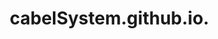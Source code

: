 # cabelSystem.github.io.
<!DOCTYPE html>
<html lang="ru">
<head>
    <meta charset="UTF-8">
    <meta name="viewport" content="width=device-width, initial-scale=1.0">
    <title>Кабельно-проводниковая продукция | ООО "КабельСистем"</title>
    <link rel="stylesheet" href="https://fonts.googleapis.com/css2?family=Montserrat:wght@300;400;500;600;700&display=swap">
    <link rel="stylesheet" href="https://cdnjs.cloudflare.com/ajax/libs/font-awesome/6.4.0/css/all.min.css">
    <style>
        * {
            margin: 0;
            padding: 0;
            box-sizing: border-box;
        }
        
        body {
            font-family: 'Montserrat', sans-serif;
            color: #333;
            background-color: #f8f9fa;
            line-height: 1.6;
            overflow-x: hidden;
        }
        
        .container {
            max-width: 1200px;
            margin: 0 auto;
            padding: 0 20px;
        }
        
        /* Header */
        header {
            background: linear-gradient(135deg, #1a2a6c, #2b5876);
            color: white;
            padding: 25px 0;
            position: relative;
            box-shadow: 0 4px 12px rgba(0, 0, 0, 0.1);
        }
        
        .header-content {
            display: flex;
            justify-content: space-between;
            align-items: center;
        }
        
        .logo {
            font-size: 28px;
            font-weight: 700;
            letter-spacing: 1px;
            display: flex;
            align-items: center;
        }
        
        .logo i {
            margin-right: 10px;
            color: #4ecdc4;
        }
        
        nav ul {
            display: flex;
            list-style: none;
        }
        
        nav ul li {
            margin-left: 30px;
        }
        
        nav ul li a {
            color: white;
            text-decoration: none;
            font-weight: 500;
            transition: color 0.3s;
        }
        
        nav ul li a:hover {
            color: #4ecdc4;
        }
        
        /* Hero Section */
        .hero {
            background: linear-gradient(rgba(0, 0, 0, 0.7), rgba(0, 0, 0, 0.7)), url('https://images.unsplash.com/photo-1590065480004-477ef6d4d7d3?ixlib=rb-4.0.3&auto=format&fit=crop&w=1500&q=80') no-repeat center center/cover;
            color: white;
            padding: 100px 0;
            text-align: center;
            position: relative;
            overflow: hidden;
        }
        
        .hero-content {
            position: relative;
            z-index: 2;
            max-width: 600px;
            margin: 0 auto;
            text-align: center;
        }
        
        .hero-photo {
            position: absolute;
            right: 30px;
            top: 50%;
            transform: translateY(-50%);
            width: 280px;
            height: 190px;
            border-radius: 12px;
            overflow: hidden;
            box-shadow: 0 12px 25px rgba(0, 0, 0, 0.25);
            border: 3px solid rgba(255, 255, 255, 0.15);
            opacity: 0;
            animation: photoAppear 1.5s forwards 0.8s;
            z-index: 3;
        }
        
        .hero-photo::before {
            content: '';
            position: absolute;
            top: 0;
            left: 0;
            right: 0;
            bottom: 0;
            background: linear-gradient(45deg, rgba(78, 205, 196, 0.25), rgba(26, 42, 108, 0.25));
            z-index: 1;
            opacity: 0;
            animation: shineEffect 3s infinite 2s;
        }
        
        .hero-photo::after {
            content: '';
            position: absolute;
            top: -50%;
            left: -50%;
            width: 200%;
            height: 200%;
            background: linear-gradient(to right, transparent, rgba(255, 255, 255, 0.3), transparent);
            transform: rotate(45deg);
            animation: shimmer 3s infinite 2.5s;
        }
        
        .hero-photo img {
            width: 100%;
            height: 100%;
            object-fit: cover;
            transform: scale(1.05);
            transition: transform 0.8s ease;
            filter: brightness(1.05) contrast(1.1);
        }
        
        .hero-photo:hover img {
            transform: scale(1.03);
        }
        
        .hero-photo:hover::before {
            opacity: 1;
        }
        
        .hero h1 {
            font-size: 42px;
            margin-bottom: 20px;
            font-weight: 700;
            letter-spacing: 1px;
            opacity: 0;
            transform: translateY(20px);
            animation: fadeInUp 1s forwards 0.5s;
            text-shadow: 2px 2px 4px rgba(0, 0, 0, 0.5);
            line-height: 1.2;
        }
        
        .hero p {
            font-size: 20px;
            margin: 0 auto 30px;
            opacity: 0;
            transform: translateY(20px);
            animation: fadeInUp 1s forwards 0.8s;
            text-shadow: 1px 1px 3px rgba(0, 0, 0, 0.5);
            line-height: 1.4;
            max-width: 500px;
        }
        
        .btn {
            display: inline-block;
            background: #4ecdc4;
            color: white;
            padding: 14px 28px;
            border-radius: 50px;
            text-decoration: none;
            font-weight: 600;
            transition: all 0.3s;
            opacity: 0;
            transform: translateY(20px);
            animation: fadeInUp 1s forwards 1.1s;
            box-shadow: 0 5px 15px rgba(0, 0, 0, 0.2);
            font-size: 16px;
        }
        
        .btn:hover {
            background: #2a8f88;
            transform: translateY(-3px);
            box-shadow: 0 10px 20px rgba(0, 0, 0, 0.2);
        }
        
        /* Sections */
        section {
            padding: 80px 0;
        }
        
        .section-title {
            text-align: center;
            margin-bottom: 60px;
            position: relative;
        }
        
        .section-title h2 {
            font-size: 36px;
            font-weight: 700;
            color: #1a2a6c;
            margin-bottom: 15px;
        }
        
        .section-title:after {
            content: '';
            display: block;
            width: 80px;
            height: 4px;
            background: #4ecdc4;
            margin: 0 auto;
            border-radius: 2px;
        }
        
        /* Products */
        .products-grid {
            display: grid;
            grid-template-columns: repeat(auto-fit, minmax(300px, 1fr));
            gap: 30px;
            margin-top: 50px;
        }
        
        .product-card {
            background: white;
            border-radius: 10px;
            overflow: hidden;
            box-shadow: 0 5px 15px rgba(0, 0, 0, 0.08);
            transition: transform 0.3s, box-shadow 0.3s;
            opacity: 0;
            transform: translateY(20px);
        }
        
        .product-card.visible {
            opacity: 1;
            transform: translateY(0);
        }
        
        .product-card:hover {
            transform: translateY(-10px);
            box-shadow: 0 15px 30px rgba(0, 0, 0, 0.12);
        }
        
        .product-icon {
            background: #1a2a6c;
            color: white;
            font-size: 24px;
            padding: 25px;
            text-align: center;
        }
        
        .product-content {
            padding: 25px;
        }
        
        .product-content h3 {
            font-size: 20px;
            margin-bottom: 15px;
            color: #1a2a6c;
        }
        
        .product-content ul {
            list-style: none;
            margin-left: 10px;
        }
        
        .product-content ul li {
            margin-bottom: 10px;
            position: relative;
            padding-left: 25px;
        }
        
        .product-content ul li:before {
            content: '•';
            color: #4ecdc4;
            font-size: 20px;
            position: absolute;
            left: 0;
            top: -3px;
        }
        
        /* Additional Products - UPDATED */
        .additional-products {
            background: linear-gradient(135deg, #1a2a6c, #2b5876);
            color: white;
        }
        
        .additional-products .section-title h2 {
            color: white;
        }
        
        .additional-products .section-title:after {
            background: #4ecdc4;
        }
        
        .additional-grid {
            display: grid;
            grid-template-columns: repeat(auto-fit, minmax(250px, 1fr));
            gap: 25px;
        }
        
        .additional-item {
            background: rgba(255, 255, 255, 0.1);
            padding: 25px;
            border-radius: 10px;
            text-align: center;
            backdrop-filter: blur(5px);
            opacity: 0;
            transform: translateY(20px);
            transition: transform 0.3s;
            position: relative;
            overflow: hidden;
            min-height: 180px;
            display: flex;
            flex-direction: column;
            justify-content: center;
            align-items: center;
        }
        
        .additional-item.visible {
            opacity: 1;
            transform: translateY(0);
        }
        
        .additional-item:hover {
            transform: translateY(-5px);
        }
        
        .additional-item i {
            font-size: 40px;
            color: #4ecdc4;
            margin-bottom: 15px;
            z-index: 2;
            position: relative;
        }
        
        .additional-item h3 {
            font-size: 20px;
            margin-bottom: 10px;
            z-index: 2;
            position: relative;
        }
        
        .additional-item p {
            z-index: 2;
            position: relative;
            margin: 0;
        }
        
        /* Custom icon for pipes */
        .fa-pipes::before {
            content: "⦿";
            font-size: 36px;
            font-weight: bold;
        }
        
        /* Stats Section - UPDATED */
        .stats-section {
            background: linear-gradient(135deg, #1a2a6c, #2b5876);
            color: white;
            padding: 60px 0;
        }
        
        .stats-grid {
            display: grid;
            grid-template-columns: repeat(4, 1fr);
            gap: 30px;
            text-align: center;
        }
        
        .stat-item {
            padding: 20px;
        }
        
        .stat-number {
            font-size: 42px;
            font-weight: 700;
            margin-bottom: 10px;
            color: #4ecdc4;
        }
        
        .stat-text {
            font-size: 16px;
            opacity: 0.9;
        }
        
        /* About Section */
        .about-section {
            background: linear-gradient(to right, #f8f9fa 50%, #ffffff 50%);
            position: relative;
            overflow: hidden;
        }
        
        .about-section:before {
            content: '';
            position: absolute;
            width: 40%;
            height: 100%;
            background: url('https://images.unsplash.com/photo-1581094288338-231b058b38b8?ixlib=rb-4.0.3&auto=format&fit=crop&w=800&q=80') no-repeat center center/cover;
            right: 0;
            top: 0;
            border-radius: 20px 0 0 20px;
            box-shadow: -10px 0 30px rgba(0, 0, 0, 0.1);
        }
        
        .about-content {
            display: grid;
            grid-template-columns: 55% 40%;
            gap: 5%;
            align-items: center;
            position: relative;
            z-index: 2;
        }
        
        .about-text {
            padding: 40px;
            background: white;
            border-radius: 20px;
            box-shadow: 0 15px 40px rgba(0, 0, 0, 0.1);
        }
        
        .about-text h2 {
            color: #1a2a6c;
            font-size: 32px;
            margin-bottom: 25px;
            position: relative;
            display: flex;
            align-items: center;
        }
        
        .about-text h2:after {
            content: '';
            position: absolute;
            left: 0;
            bottom: -10px;
            width: 60px;
            height: 4px;
            background: #4ecdc4;
            border-radius: 2px;
        }
        
        .about-text p {
            margin-bottom: 20px;
            font-size: 17px;
            line-height: 1.8;
        }
        
        .about-features {
            margin-top: 30px;
            display: grid;
            grid-template-columns: repeat(2, 1fr);
            gap: 20px;
        }
        
        .feature {
            display: flex;
            align-items: center;
        }
        
        .feature-icon {
            width: 50px;
            height: 50px;
            background: #1a2a6c;
            border-radius: 50%;
            display: flex;
            align-items: center;
            justify-content: center;
            margin-right: 15px;
            color: white;
            font-size: 20px;
        }
        
        .feature-text h4 {
            font-size: 16px;
            margin-bottom: 5px;
            color: #1a2a6c;
        }
        
        .feature-text p {
            font-size: 14px;
            color: #666;
            margin-bottom: 0;
        }
        
        /* Footer */
        footer {
            background: #1a2a6c;
            color: white;
            padding: 60px 0 30px;
        }
        
        .footer-content {
            display: grid;
            grid-template-columns: repeat(auto-fit, minmax(250px, 1fr));
            gap: 40px;
            margin-bottom: 40px;
        }
        
        .footer-section h3 {
            font-size: 20px;
            margin-bottom: 20px;
            position: relative;
            padding-bottom: 10px;
        }
        
        .footer-section h3:after {
            content: '';
            position: absolute;
            left: 0;
            bottom: 0;
            width: 50px;
            height: 2px;
            background: #4ecdc4;
            border-radius: 2px;
        }
        
        .footer-section p, .footer-section li {
            margin-bottom: 10px;
            opacity: 0.9;
        }
        
        .footer-section ul {
            list-style: none;
        }
        
        .footer-section ul li:before {
            content: '•';
            color: #4ecdc4;
            margin-right: 5px;
        }
        
        .footer-bottom {
            text-align: center;
            padding-top: 30px;
            border-top: 1px solid rgba(255, 255, 255, 0.1);
        }
        
        /* Animations */
        @keyframes fadeInUp {
            from {
                opacity: 0;
                transform: translateY(20px);
            }
            to {
                opacity: 1;
                transform: translateY(0);
            }
        }
        
        @keyframes photoAppear {
            0% {
                opacity: 0;
                transform: translateY(-50%) translateX(80px) rotate(5deg);
            }
            60% {
                transform: translateY(-50%) translateX(-5px) rotate(-2deg);
            }
            100% {
                opacity: 1;
                transform: translateY(-50%) translateX(0) rotate(0);
            }
        }
        
        @keyframes shineEffect {
            0% {
                opacity: 0;
                transform: scale(1);
            }
            50% {
                opacity: 0.3;
                transform: scale(1.03);
            }
            100% {
                opacity: 0;
                transform: scale(1);
            }
        }
        
        @keyframes shimmer {
            0% {
                transform: rotate(45deg) translateX(-100%);
            }
            100% {
                transform: rotate(45deg) translateX(100%);
            }
        }
        
        @keyframes pulse {
            0% {
                transform: translateY(-50%) scale(1);
                box-shadow: 0 12px 25px rgba(0, 0, 0, 0.25);
            }
            50% {
                transform: translateY(-50%) scale(1.02);
                box-shadow: 0 15px 30px rgba(78, 205, 196, 0.3);
            }
            100% {
                transform: translateY(-50%) scale(1);
                box-shadow: 0 12px 25px rgba(0, 0, 0, 0.25);
            }
        }
        
        /* Responsive */
        @media (max-width: 1200px) {
            .hero-photo {
                width: 240px;
                height: 160px;
                right: 20px;
            }
            
            .hero h1 {
                font-size: 38px;
            }
            
            .hero p {
                font-size: 18px;
            }
        }
        
        @media (max-width: 992px) {
            .about-section:before {
                width: 100%;
                height: 400px;
                position: relative;
                border-radius: 20px;
                margin-bottom: 30px;
            }
            
            .about-section {
                background: #f8f9fa;
            }
            
            .about-content {
                grid-template-columns: 1fr;
            }
            
            .header-content {
                flex-direction: column;
                text-align: center;
            }
            
            nav ul {
                margin-top: 20px;
                justify-content: center;
            }
            
            nav ul li {
                margin: 0 15px;
            }
            
            .stats-grid {
                grid-template-columns: repeat(2, 1fr);
            }
            
            .hero-photo {
                position: relative;
                right: auto;
                top: auto;
                transform: none;
                width: 260px;
                height: 180px;
                margin: 30px auto 20px;
                animation: photoAppearMobile 1.5s forwards 0.8s;
            }
            
            .hero h1, .hero p {
                max-width: 100%;
            }
            
            @keyframes photoAppearMobile {
                0% {
                    opacity: 0;
                    transform: translateY(40px) scale(0.9);
                }
                60% {
                    transform: translateY(-5px) scale(1.01);
                }
                100% {
                    opacity: 1;
                    transform: translateY(0) scale(1);
                }
            }
        }
        
        @media (max-width: 768px) {
            .hero {
                padding: 80px 0;
            }
            
            .hero h1 {
                font-size: 32px;
            }
            
            .hero p {
                font-size: 16px;
            }
            
            .section-title h2 {
                font-size: 28px;
            }
            
            nav ul {
                flex-direction: column;
                align-items: center;
            }
            
            nav ul li {
                margin: 10px 0;
            }
            
            .about-features {
                grid-template-columns: 1fr;
            }
            
            .stats-grid {
                grid-template-columns: 1fr;
            }
            
            .additional-item {
                min-height: 160px;
                padding: 20px;
            }
            
            .additional-item i {
                font-size: 32px;
                margin-bottom: 10px;
            }
            
            .additional-item h3 {
                font-size: 18px;
            }
            
            .hero-photo {
                width: 220px;
                height: 150px;
            }
            
            .btn {
                padding: 12px 24px;
                font-size: 15px;
            }
        }
        
        @media (max-width: 480px) {
            .hero h1 {
                font-size: 28px;
            }
            
            .hero p {
                font-size: 15px;
            }
            
            .hero-photo {
                width: 200px;
                height: 140px;
            }
        }
    </style>
</head>
<body>
    <!-- Header -->
    <header>
        <div class="container">
            <div class="header-content">
                <div class="logo">
                    <i class="fas fa-bolt"></i>
                    <span>ООО "КабельСистем"</span>
                </div>
                <nav>
                    <ul>
                        <li><a href="#products">Продукция</a></li>
                        <li><a href="#additional">Дополнительно</a></li>
                        <li><a href="#about">О нас</a></li>
                        <li><a href="#contact">Контакты</a></li>
                    </ul>
                </nav>
            </div>
        </div>
    </header>

    <!-- Hero Section -->
    <section class="hero">
        <div class="container">
            <div class="hero-content">
                <h1>ООО "КабельСистем" - надежный поставщик</h1>
                <p>Широкий ассортимент кабельно-проводниковой продукции для различных отраслей промышленности с доставкой по всей России</p>
                <a href="#products" class="btn">Узнать больше</a>
            </div>
            <div class="hero-photo">
                <img src="im.jpg" alt="Кабельная продукция">
            </div>
        </div>
    </section>

    <!-- Products Section -->
    <section id="products">
        <div class="container">
            <div class="section-title">
                <h2>Наша продукция</h2>
            </div>
            <div class="products-grid">
                <!-- Кабели и провода -->
                <div class="product-card">
                    <div class="product-icon">
                        <i class="fas fa-bolt"></i>
                    </div>
                    <div class="product-content">
                        <h3>Кабели и провода</h3>
                        <ul>
                            <li>Арматура для СИП</li>
                            <li>Линейная арматура</li>
                            <li>Разъединители РЛНД</li>
                            <li>Изоляторы для ЛЭП</li>
                            <li>Опоры ЛЭП и освещение</li>
                            <li>Трансформаторные подстанции</li>
                        </ul>
                    </div>
                </div>
                
                <!-- Кабельная арматура -->
                <div class="product-card">
                    <div class="product-icon">
                        <i class="fas fa-plug"></i>
                    </div>
                    <div class="product-content">
                        <h3>Кабельная арматура</h3>
                        <ul>
                            <li>Щитовое оборудование</li>
                            <li>Электротехническая продукция</li>
                            <li>Светотехнические изделия</li>
                            <li>Горно-шахтное оборудование</li>
                            <li>Взрывозащищённое оборудование</li>
                            <li>Кабеленесущие системы</li>
                        </ul>
                    </div>
                </div>
                
                <!-- Дополнительное оборудование -->
                <div class="product-card">
                    <div class="product-icon">
                        <i class="fas fa-industry"></i>
                    </div>
                    <div class="product-content">
                        <h3>Специализированное оборудование</h3>
                        <ul>
                            <li>Трансформаторы</li>
                            <li>Металлоконструкции</li>
                            <li>Волоконно-оптические линии связи</li>
                        </ul>
                    </div>
                </div>
            </div>
        </div>
    </section>

    <!-- Additional Products -->
    <section id="additional" class="additional-products">
        <div class="container">
            <div class="section-title">
                <h2>Дополнительная продукция</h2>
            </div>
            <div class="additional-grid">
                <div class="additional-item">
                    <i class="fas fa-cogs"></i>
                    <h3>Сортовой металл</h3>
                    <p>Качественный прокат различных видов</p>
                </div>
                
                <div class="additional-item">
                    <i class="fas fa-layer-group"></i>
                    <h3>Цветной и листовой прокат</h3>
                    <p>Широкий выбор материалов</p>
                </div>
                
                <div class="additional-item">
                    <i class="fas fa-ruler-combined"></i>
                    <h3>Калиброванный прокат</h3>
                    <p>Высокоточные изделия</p>
                </div>
                
                <div class="additional-item">
                    <i class="fas fa-shield-alt"></i>
                    <h3>Оцинкованный прокат</h3>
                    <p>Защита от коррозии</p>
                </div>
                
                <div class="additional-item">
                    <i class="fas fa-pipes"></i>
                    <h3>Трубы и профильные трубы</h3>
                    <p>Различные диаметры и формы</p>
                </div>
                
                <div class="additional-item">
                    <i class="fas fa-grip-lines"></i>
                    <h3>Швеллеры, балки, уголки</h3>
                    <p>Конструкционные элементы</p>
                </div>
                
                <div class="additional-item">
                    <i class="fas fa-border-style"></i>
                    <h3>Полосы, круги, шестигранники</h3>
                    <p>Разнообразные формы</p>
                </div>
                
                <div class="additional-item">
                    <i class="fas fa-cube"></i>
                    <h3>Металлоконструкции</h3>
                    <p>Готовые решения</p>
                </div>
            </div>
        </div>
    </section>

    <!-- Stats Section - UPDATED -->
    <section class="stats-section">
        <div class="container">
            <div class="stats-grid">
                <div class="stat-item">
                    <div class="stat-number">500+</div>
                    <div class="stat-text">Видов продукции</div>
                </div>
                <div class="stat-item">
                    <div class="stat-number">5</div>
                    <div class="stat-text">Лет на рынке</div>
                </div>
                <div class="stat-item">
                    <div class="stat-number">2000+</div>
                    <div class="stat-text">Довольных клиентов</div>
                </div>
                <div class="stat-item">
                    <div class="stat-number">8</div>
                    <div class="stat-text">Дней минимальный срок изготовления</div>
                </div>
            </div>
        </div>
    </section>

    <!-- About Section -->
    <section id="about" class="about-section">
        <div class="container">
            <div class="about-content">
                <div class="about-text">
                    <h2>О нашей компании</h2>
                    <p>ООО "КабельСистем" является надежным поставщиком кабельно-проводниковой продукции, предлагая широкий ассортимент товаров для различных отраслей промышленности. Наша миссия — обеспечивать клиентов высококачественной продукцией с безупречным сервисом.</p>
                    <p>Мы поставляем продукцию как отечественного, так и зарубежного производства, обеспечивая широкий выбор в различных исполнениях. Наши специалисты всегда готовы помочь с выбором и предложить оптимальные решения для ваших задач.</p>
                    
                    <div class="about-features">
                        <div class="feature">
                            <div class="feature-icon">
                                <i class="fas fa-warehouse"></i>
                            </div>
                            <div class="feature-text">
                                <h4>Собственные склады</h4>
                                <p>В г. Пермь для оперативной отгрузки</p>
                            </div>
                        </div>
                        <div class="feature">
                            <div class="feature-icon">
                                <i class="fas fa-truck"></i>
                            </div>
                            <div class="feature-text">
                                <h4>Разные варианты доставки</h4>
                                <p>Транзит, ТК и авиадоставка</p>
                            </div>
                        </div>
                        <div class="feature">
                            <div class="feature-icon">
                                <i class="fas fa-cogs"></i>
                            </div>
                            <div class="feature-text">
                                <h4>Изготовление на заказ</h4>
                                <p>От 8 календарных дней</p>
                            </div>
                        </div>
                        <div class="feature">
                            <div class="feature-icon">
                                <i class="fas fa-award"></i>
                            </div>
                            <div class="feature-text">
                                <h4>Гарантия качества</h4>
                                <p>Вся продукция сертифицирована</p>
                            </div>
                        </div>
                    </div>
                </div>
                <div class="about-image">
                    <!-- Background image is set via CSS -->
                </div>
            </div>
        </div>
    </section>

    <!-- Footer -->
    <footer id="contact">
        <div class="container">
            <div class="footer-content">
                <div class="footer-section">
                    <h3>Контакты</h3>
                    <p><i class="fas fa-map-marker-alt"></i> г. Пермь, ул. Куйбышева 50, оф. 99</p>
                    <p><i class="fas fa-phone"></i> +7 (982) 451-39-33</p>
                    <p><i class="fas fa-envelope"></i> kabelSistem59@mail.ru </p>
                </div>
                
                <div class="footer-section">
                    <h3>Продукция</h3>
                    <ul>
                        <li>Кабели и провода</li>
                        <li>Кабельная арматура</li>
                        <li>Электрооборудование</li>
                        <li>Металлопрокат</li>
                    </ul>
                </div>
                
                <div class="footer-section">
                    <h3>Доставка</h3>
                    <ul>
                        <li>Транзитным транспортом</li>
                        <li>Транспортными компаниями</li>
                        <li>Авиа доставка</li>
                    </ul>
                </div>
            </div>
            
            <div class="footer-bottom">
                <p>&copy; 2019 ООО "КабельСистем". Все права защищены.</p>
            </div>
        </div>
    </footer>

    <script>
        // Анимация появления элементов при скролле
        document.addEventListener('DOMContentLoaded', function() {
            const observerOptions = {
                root: null,
                rootMargin: '0px',
                threshold: 0.1
            };
            
            const observer = new IntersectionObserver((entries, observer) => {
                entries.forEach(entry => {
                    if (entry.isIntersecting) {
                        entry.target.classList.add('visible');
                        observer.unobserve(entry.target);
                    }
                });
            }, observerOptions);
            
            // Наблюдаем за продуктами
            document.querySelectorAll('.product-card').forEach(card => {
                observer.observe(card);
            });
            
            // Наблюдаем за дополнительными продуктами
            document.querySelectorAll('.additional-item').forEach(item => {
                observer.observe(item);
            });
            
            // Наблюдаем за статистикой
            document.querySelectorAll('.stat-item').forEach(item => {
                observer.observe(item);
            });
            
            // Пульсирующий эффект для фото при скролле
            const photoElement = document.querySelector('.hero-photo');
            const photoObserver = new IntersectionObserver((entries) => {
                entries.forEach(entry => {
                    if (entry.isIntersecting) {
                        // Добавляем пульсацию только для десктопной версии
                        if (window.innerWidth > 992) {
                            photoElement.style.animation = 'pulse 3s infinite 2s, photoAppear 1.5s forwards';
                        }
                    }
                });
            }, { threshold: 0.5 });
            
            if (photoElement) {
                photoObserver.observe(photoElement);
            }
        });
    </script>
</body>
</html>
